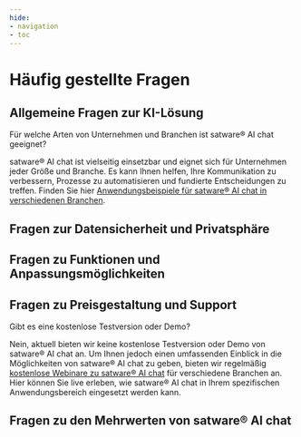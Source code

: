 ```yaml
---
hide:
- navigation
- toc
---
```


# Häufig gestellte Fragen

<h2>Allgemeine Fragen zur KI-Lösung</h2>

<div class="custom-faq">
  <div class="custom-faq-item">
    <div class="custom-faq-question">Für welche Arten von Unternehmen und Branchen ist satware® AI chat geeignet?</div>
    <div class="custom-faq-answer">
      <p>satware® AI chat ist vielseitig einsetzbar und eignet sich für Unternehmen jeder Größe und Branche. Es kann Ihnen helfen, Ihre Kommunikation zu verbessern, Prozesse zu automatisieren und fundierte Entscheidungen zu treffen. Finden Sie hier <a href="/anwendungen/" title="Zu den Anwendungsbeispielen">Anwendungsbeispiele für satware® AI chat in verschiedenen Branchen</a>.</p>
    </div>
  </div>

  

<h2>Fragen zur Datensicherheit und Privatsphäre</h2>

<h2>Fragen zu Funktionen und Anpassungsmöglichkeiten</h2>

<h2>Fragen zu Preisgestaltung und Support</h2>

<div class="custom-faq-item">
    <div class="custom-faq-question">Gibt es eine kostenlose Testversion oder Demo?</div>
    <div class="custom-faq-answer">
      <p>Nein, aktuell bieten wir keine kostenlose Testversion oder Demo von satware® AI chat an. Um Ihnen jedoch einen umfassenden Einblick in die Möglichkeiten von satware® AI chat zu geben, bieten wir regelmäßig <a href="/webinare/" title="Zum den kostenfreien Webinaren">kostenlose Webinare zu satware® AI chat</a> für verschiedene Branchen an. Hier können Sie live erleben, wie satware® AI chat in Ihrem spezifischen Anwendungsbereich eingesetzt werden kann.</p>
    </div>
  </div>

<h2>Fragen zu den Mehrwerten von <span class="satag-trademark">satware®</span> AI chat</h2>


</div>
